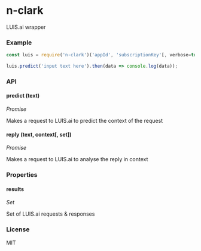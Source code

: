 # n-clark
LUIS.ai wrapper

### Example
```javascript
const luis = require('n-clark')('appId', 'subscriptionKey'[, verbose=true[, debug=false]]);
  
luis.predict('input text here').then(data => console.log(data));
```

### API
#### predict (text)

_Promise_

Makes a request to LUIS.ai to predict the context of the request

#### reply (text, context[, set])

_Promise_

Makes a request to LUIS.ai to analyse the reply in context


### Properties
#### results

_Set_

Set of LUIS.ai requests & responses

### License
MIT
